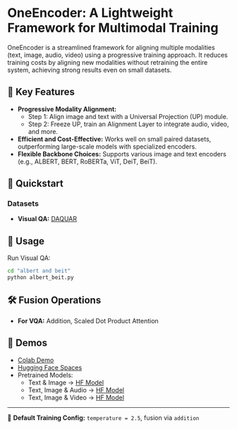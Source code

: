 # OneEncoder: A Lightweight Framework for Multimodal Training

OneEncoder is a streamlined framework for aligning multiple modalities (text, image, audio, video) using a progressive training approach. It reduces training costs by aligning new modalities without retraining the entire system, achieving strong results even on small datasets.

## 🚀 Key Features
- **Progressive Modality Alignment:**
  - Step 1: Align image and text with a Universal Projection (UP) module.
  - Step 2: Freeze UP, train an Alignment Layer to integrate audio, video, and more.
- **Efficient and Cost-Effective:** Works well on small paired datasets, outperforming large-scale models with specialized encoders.
- **Flexible Backbone Choices:** Supports various image and text encoders (e.g., ALBERT, BERT, RoBERTa, ViT, DeiT, BeiT).

## 🏁 Quickstart

### Datasets
- **Visual QA:** [DAQUAR](https://www.kaggle.com/datasets/tezansahu/processed-daquar-dataset)

## 📘 Usage
Run Visual QA:
```bash
cd "albert and beit"
python albert_beit.py
```

## 🛠️ Fusion Operations
- **For VQA:** Addition, Scaled Dot Product Attention

## 🧠 Demos
- [Colab Demo](Demo)
- [Hugging Face Spaces](https://huggingface.co/spaces/bilalfaye/OneEncoder-retriever)
- Pretrained Models:
  - Text & Image → [HF Model](https://huggingface.co/bilalfaye/OneEncoder-text-image)
  - Text, Image & Audio → [HF Model](https://huggingface.co/bilalfaye/OneEncoder-text-image-audio)
  - Text, Image & Video → [HF Model](https://huggingface.co/bilalfaye/OneEncoder-text-image-video)

---
🔧 **Default Training Config:** `temperature = 2.5`, fusion via `addition`
